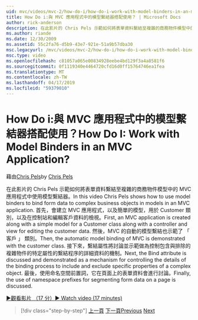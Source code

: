 ```yaml
---
uid: mvc/videos/mvc-2/how-do-i/how-do-i-work-with-model-binders-in-an-mvc-application
title: How Do i:與 MVC 應用程式中的模型繫結器搭配使用？ | Microsoft Docs
author: rick-anderson
description: 在此影片的 Chris Pels 示範如何將表單資料繫結至複雜的商務物件模型中的 MVC 應用程式中使用模型繫結器。 首先，MVC applicat...
ms.author: riande
ms.date: 12/30/2009
ms.assetid: 55c2fa76-d5b9-43e7-921e-51a9b57dba30
msc.legacyurl: /mvc/videos/mvc-2/how-do-i/how-do-i-work-with-model-binders-in-an-mvc-application
msc.type: video
ms.openlocfilehash: c81057a065e00834928eebe4bd129f3a4a8581f6
ms.sourcegitcommit: 0f1119340e4464720cfd16d0ff15764746ea1fea
ms.translationtype: MT
ms.contentlocale: zh-TW
ms.lasthandoff: 04/17/2019
ms.locfileid: "59379010"
---
```

# <a name="how-do-i-work-with-model-binders-in-an-mvc-application"></a><span data-ttu-id="19a5b-105">How Do i:與 MVC 應用程式中的模型繫結器搭配使用？</span><span class="sxs-lookup"><span data-stu-id="19a5b-105">How Do I: Work with Model Binders in an MVC Application?</span></span>

<span data-ttu-id="19a5b-106">藉由[Chris Pels](https://twitter.com/chrispels)</span><span class="sxs-lookup"><span data-stu-id="19a5b-106">by [Chris Pels](https://twitter.com/chrispels)</span></span>

<span data-ttu-id="19a5b-107">在此影片的 Chris Pels 示範如何將表單資料繫結至複雜的商務物件模型中的 MVC 應用程式中使用模型繫結器。</span><span class="sxs-lookup"><span data-stu-id="19a5b-107">In this video Chris Pels shows how to use model binders to bind form data to complex business objects in models in an MVC application.</span></span> <span data-ttu-id="19a5b-108">首先，會建立 MVC 應用程式，以及簡單的模型，用於 Customer 類別，以及在控制站和編輯客戶資料的檢視。</span><span class="sxs-lookup"><span data-stu-id="19a5b-108">First, an MVC application is created along with a simple model for a Customer class along with a controller and view for editing the customer data.</span></span> <span data-ttu-id="19a5b-109">然後，MVC 的自動的模型繫結也示範了 「 客戶 」 類別。</span><span class="sxs-lookup"><span data-stu-id="19a5b-109">Then, the automatic model binding of MVC is demonstrated with the customer class.</span></span> <span data-ttu-id="19a5b-110">接下來，繫結屬性將討論並示範做為控制包含與排除的複雜物件的特定屬性的繫結程序的詳細資料的機制。</span><span class="sxs-lookup"><span data-stu-id="19a5b-110">Next, the Bind attribute is discussed and demonstrated as a mechanism for controlling the details of the binding process to include and exclude specific properties of a complex object.</span></span> <span data-ttu-id="19a5b-111">最後，使用命名空間前置詞，它在頁面上的表單資料會進行討論。</span><span class="sxs-lookup"><span data-stu-id="19a5b-111">Finally, the use of namespace prefixes for segmenting form data on a page is discussed.</span></span>

[<span data-ttu-id="19a5b-112">&#9654;觀看影片 （17 分）</span><span class="sxs-lookup"><span data-stu-id="19a5b-112">&#9654; Watch video (17 minutes)</span></span>](https://channel9.msdn.com/Blogs/ASP-NET-Site-Videos/how-do-i-work-with-model-binders-in-an-mvc-application)

> [!div class="step-by-step"]
> <span data-ttu-id="19a5b-113">[上一頁](how-do-i-create-a-custom-html-helper-for-an-mvc-application.md)
> [下一頁](how-do-i-use-httpverbs-attributes-in-an-mvc-application.md)</span><span class="sxs-lookup"><span data-stu-id="19a5b-113">[Previous](how-do-i-create-a-custom-html-helper-for-an-mvc-application.md)
[Next](how-do-i-use-httpverbs-attributes-in-an-mvc-application.md)</span></span>
